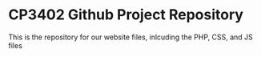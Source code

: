 # CP3402 Github Project Repository
This is the repository for our website files, inlcuding the PHP, CSS, and JS files